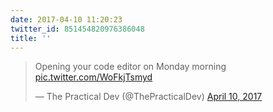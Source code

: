 ```yaml
---
date: 2017-04-10 11:20:23
twitter_id: 851454820976386048
title: ''
---
```


<blockquote class="twitter-tweet"><p lang="en" dir="ltr">Opening your code editor on Monday morning <a href="https://t.co/WoFkjTsmyd">pic.twitter.com/WoFkjTsmyd</a></p>&mdash; The Practical Dev (@ThePracticalDev) <a href="https://twitter.com/ThePracticalDev/status/851421290472890368?ref_src=twsrc%5Etfw">April 10, 2017</a></blockquote>
<script async src="https://platform.twitter.com/widgets.js" charset="utf-8"></script>
